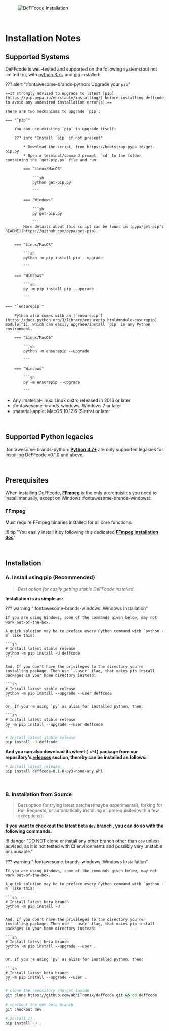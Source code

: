 <!--
===============================================
DeFFcode library source-code is deployed under the Apache 2.0 License:

Copyright (c) 2021 Abhishek Thakur(@abhiTronix) <abhi.una12@gmail.com>

Licensed under the Apache License, Version 2.0 (the "License");
you may not use this file except in compliance with the License.
You may obtain a copy of the License at

   http://www.apache.org/licenses/LICENSE-2.0

Unless required by applicable law or agreed to in writing, software
distributed under the License is distributed on an "AS IS" BASIS,
WITHOUT WARRANTIES OR CONDITIONS OF ANY KIND, either express or implied.
See the License for the specific language governing permissions and
limitations under the License.
===============================================
-->

<figure>
  <img src="../assets/images/installation.png" loading="lazy" alt="DeFFcode Installation" class="center"/>
</figure>

&emsp; 

# Installation Notes


## Supported Systems

DeFFcode is well-tested and supported on the following systems(but not limited to), with [python 3.7+](https://www.python.org/downloads/) and [pip](https://pip.pypa.io/en/stable/installing/#do-i-need-to-install-pip) installed:

??? alert ":fontawesome-brands-python: Upgrade your `pip`"

    ==It strongly advised to upgrade to latest [pip](https://pip.pypa.io/en/stable/installing/) before installing deffcode to avoid any undesired installation error(s).==

    There are two mechanisms to upgrade `pip`:

    === "`pip`"

        You can use existing `pip` to upgrade itself:

        ??? info "Install `pip` if not present"

            * Download the script, from https://bootstrap.pypa.io/get-pip.py.
            * Open a terminal/command prompt, `cd` to the folder containing the `get-pip.py` file and run:

            === "Linux/MacOS"

                ```sh
                python get-pip.py
                
                ```

            === "Windows"

                ```sh
                py get-pip.py
                
                ```
            More details about this script can be found in [pypa/get-pip’s README](https://github.com/pypa/get-pip).


        === "Linux/MacOS"

            ```sh
            python -m pip install pip --upgrade
            
            ```

        === "Windows"

            ```sh
            py -m pip install pip --upgrade
            
            ```

    === "`ensurepip`"

        Python also comes with an [`ensurepip`](https://docs.python.org/3/library/ensurepip.html#module-ensurepip) module[^1], which can easily upgrade/install `pip` in any Python environment.

        === "Linux/MacOS"

            ```sh
            python -m ensurepip --upgrade
            
            ```

        === "Windows"

            ```sh
            py -m ensurepip --upgrade
            
            ```

* Any :material-linux: Linux distro released in 2016 or later
* :fontawesome-brands-windows: Windows 7 or later
* :material-apple: MacOS 10.12.6 (Sierra) or later

&thinsp;

## Supported Python legacies

:fontawesome-brands-python: [**Python 3.7+**](https://www.python.org/downloads/) are only supported legacies for installing DeFFcode v0.1.0 and above.

&thinsp;


## Prerequisites

When installing DeFFcode, [**FFmpeg**][ffmpeg] is the only prerequisites you need to install manually, except on Windows :fontawesome-brands-windows::

### FFmpeg 

Must require FFmpeg binaries installed for all core functions. 

!!! tip "You easily install it by following this dedicated [**FFmpeg Installation doc**](../installation/ffmpeg_install/)"

&nbsp;

## Installation

### A. Install using pip (Recommended)


> _Best option for easily getting stable DeFFcode installed._


**Installation is as simple as:**

??? warning ":fontawesome-brands-windows: Windows Installation"

    If you are using Windows, some of the commands given below, may not work out-of-the-box.

    A quick solution may be to preface every Python command with `python -m` like this:

    ```sh
    # Install latest stable release
    python -m pip install -U deffcode
    ```

    And, If you don't have the privileges to the directory you're installing package. Then use `--user` flag, that makes pip install packages in your home directory instead:

    ```sh
    # Install latest stable release
    python -m pip install --upgrade --user deffcode
    ```

    Or, If you're using `py` as alias for installed python, then:

    ```sh
    # Install latest stable release
    py -m pip install --upgrade --user deffcode
    ```

```sh
# Install latest stable release
pip install -U deffcode
```

**And you can also download its wheel (`.whl`) package from our repository's [releases](https://github.com/abhiTronix/deffcode/releases) section, thereby can be installed as follows:**

```sh
# Install latest release
pip install deffcode-0.1.0-py3-none-any.whl
```

&thinsp;

### B. Installation from Source

>  Best option for trying latest patches(maybe experimental), forking for Pull Requests, or automatically installing all prerequisites(with a few exceptions). 

**If you want to checkout the latest beta [`dev`](https://github.com/abhiTronix/deffcode/tree/dev) branch , you can do so with the following commands:**

!!! danger "DO NOT clone or install any other branch other than `dev` unless advised, as it is not tested with CI environments and possibly very unstable or unusable."

??? warning ":fontawesome-brands-windows: Windows Installation"

    If you are using Windows, some of the commands given below, may not work out-of-the-box.

    A quick solution may be to preface every Python command with `python -m` like this:

    ```sh
    # Install latest beta branch
    python -m pip install -U .
    ```

    And, If you don't have the privileges to the directory you're installing package. Then use `--user` flag, that makes pip install packages in your home directory instead:

    ```sh
    # Install latest beta branch
    python -m pip install --upgrade --user .
    ```

    Or, If you're using `py` as alias for installed python, then:

    ```sh
    # Install latest beta branch
    py -m pip install --upgrade --user .
    ```
    

```sh
# clone the repository and get inside
git clone https://github.com/abhiTronix/deffcode.git && cd deffcode

# checkout the dev beta branch
git checkout dev

# Install it
pip install -U .
```

&nbsp;

[^1]: :warning: The `ensurepip` module is missing/disabled on Ubuntu. Use `pip` method only.

[ffmpeg]:https://www.ffmpeg.org/
